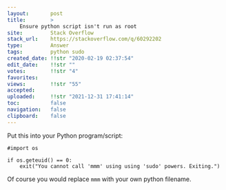 ```yaml
---
layout:       post
title:        >
    Ensure python script isn't run as root
site:         Stack Overflow
stack_url:    https://stackoverflow.com/q/60292202
type:         Answer
tags:         python sudo
created_date: !!str "2020-02-19 02:37:54"
edit_date:    !!str ""
votes:        !!str "4"
favorites:    
views:        !!str "55"
accepted:     
uploaded:     !!str "2021-12-31 17:41:14"
toc:          false
navigation:   false
clipboard:    false
---
```


Put this into your Python program/script:

``` 
#import os

if os.geteuid() == 0:
    exit("You cannot call 'mmm' using using 'sudo' powers. Exiting.")
```

Of course you would replace `mmm` with your own python filename.
